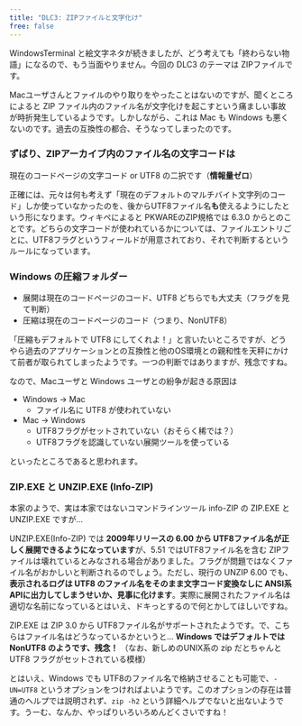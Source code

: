 ```yaml
---
title: "DLC3: ZIPファイルと文字化け"
free: false
---
```


WindowsTerminal と絵文字ネタが続きましたが、どう考えても「終わらない物語」になるので、もう当面やりません。今回の DLC3 のテーマは ZIPファイルです。

Macユーザさんとファイルのやり取りをやったことはないのですが、聞くところによると ZIP ファイル内のファイル名が文字化けを起こすという痛ましい事故が時折発生しているようです。しかしながら、これは Mac も Windows も悪くないのです。過去の互換性の都合、そうなってしまったのです。

### ずばり、ZIPアーカイブ内のファイル名の文字コードは

現在のコードページの文字コード or UTF8 の二択です（**情報量ゼロ**）

正確には、元々は何も考えず「現在のデフォルトのマルチバイト文字列のコード」しか使っていなかったのを、後からUTF8ファイル名**も**使えるようにしたという形になります。ウィキペによると PKWAREのZIP規格では 6.3.0 からとのことです。どちらの文字コードが使われているかについては、ファイルエントリごとに、UTF8フラグというフィールドが用意されており、それで判断するというルールになっています。

### Windows の圧縮フォルダー

- 展開は現在のコードページのコード、UTF8 どちらでも大丈夫（フラグを見て判断）
- 圧縮は現在のコードページのコード（つまり、NonUTF8）

「圧縮もデフォルトで UTF8 にしてくれよ！」と言いたいところですが、どうやら過去のアプリケーションとの互換性と他のOS環境との親和性を天秤にかけて前者が取られてしまったようです。一つの判断ではありますが、残念ですね。

なので、Macユーザと Windows ユーザとの紛争が起きる原因は

- Windows → Mac
	- ファイル名に UTF8 が使われていない
- Mac → Windows
	- UTF8フラグがセットされていない（おそらく稀では？）
	- UTF8フラグを認識していない展開ツールを使っている

といったところであると思われます。

### ZIP.EXE と UNZIP.EXE (Info-ZIP)

本家のようで、実は本家ではないコマンドラインツール info-ZIP の ZIP.EXE と UNZIP.EXE ですが…

UNZIP.EXE(Info-ZIP) では **2009年リリースの 6.00 から UTF8ファイル名が正しく展開できるようになっています**が、5.51 ではUTF8ファイル名を含む ZIPファイルは壊れているとみなされる場合がありました。フラグが問題ではなくファイル名がおかしいと判断されるのでしょう。ただし、現行の UNZIP 6.00 でも、**表示されるログは UTF8 のファイル名をそのまま文字コード変換なしに ANSI系APIに出力してしまうせいか、見事に化けます**。実際に展開されたファイル名は適切な名前になっているとはいえ、ドキっとするので何とかしてほしいですね。

ZIP.EXE は ZIP 3.0 から UTF8ファイル名がサポートされたようです。で、こちらはファイル名はどうなっているかというと…  **Windows ではデフォルトでは NonUTF8 のようです、残念！**
（なお、新しめのUNIX系の zip だとちゃんと UTF8 フラグがセットされている模様）

とはいえ、Windows でも UTF8のファイル名で格納させることも可能で、`-UN=UTF8` というオプションをつければよいようです。このオプションの存在は普通のヘルプでは説明されず、`zip -h2` という詳細ヘルプでないと出ないようです。うーむ、なんか、やっぱりいろいろめんどくさいですね！